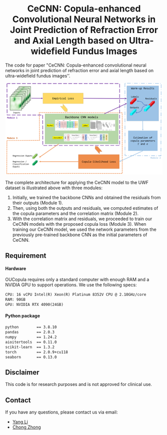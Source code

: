 
<div align="center">

# CeCNN: Copula-enhanced Convolutional Neural Networks in Joint Prediction of Refraction Error and Axial Length based on Ultra-widefield Fundus Images

</div>

<!--
[![IJCAI2024](https://img.shields.io/badge/arXiv-2403.11974-blue)](https://doi.org/10.48550/arXiv.2403.11974) [![IJCAI2024](https://img.shields.io/badge/Conference-IJCAI2024-green)](https://doi.org/10.48550/arXiv.2403.11974)
-->

The code for paper "CeCNN: Copula-enhanced convolutional neural networks in joint prediction of refraction error and axial length based on ultra-widefield fundus images’’.

![Readme Banner](fig/cecnn_v9.png)

The complete architecture for applying the CeCNN model to the UWF dataset is illustrated above with three modules:
1. Initially, we trained the backbone CNNs and obtained the residuals from their outputs (Module 1). 
2. Then, using both the outputs and residuals, we computed estimates of the copula parameters and the correlation matrix (Module 2).
3. With the correlation matrix and residuals, we proceeded to train our CeCNN models with the proposed copula loss (Module 3). When training our CeCNN model, we used the network parameters from the previously pre-trained backbone CNN as the initial parameters of CeCNN.

## Requirement
#### Hardware
OUCopula requires only a standard computer with enough RAM and a NVIDIA GPU to support operations. We use the following specs:

    CPU: 16 vCPU Intel(R) Xeon(R) Platinum 8352V CPU @ 2.10GHz/core
    RAM: 90GB
    GPU: NVIDIA RTX 4090(24GB)

#### Python package
    python        == 3.8.10
    pandas        == 2.0.3
    numpy         == 1.24.2
    aioitertools  == 0.11.0
    scikit-learn  == 1.3.2
    torch         == 2.0.9+cu118
    seaborn       == 0.13.0

## Disclaimer
This code is for research purposes and is not approved for clinical use.

## Contact
If you have any questions, please contact us via email:
* [Yang Li](18110980006@fudan.edu.cn)
* [Chong Zhong](chzhong@polyu.edu.hk)
